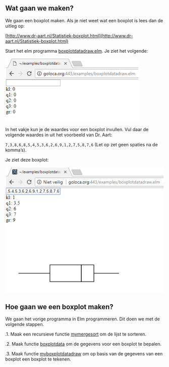 ## Wat gaan we maken?
We gaan een boxplot maken. Als je niet weet wat een boxplot is lees dan de uitleg op:

[http://www.dr-aart.nl/Statistiek-boxplot.html](http://www.dr-aart.nl/Statistiek-boxplot.html)

Start het elm programma 
[boxplotdatadraw.elm](http://goloca.org:443/examples/boxplotdatadraw.elm). Je ziet het volgende:

![elmex1.1.png](elmex1.1.png)

In het vakje kun je de waardes voor een boxplot invullen. Vul daar de volgende waardes in uit het voorbeeld van Dr. Aart:

`7,3,8,6,8,5,4,5,3,6,2,6,9,1,2,7,5,8,7,6` (Let op zet geen spaties na de komma’s).

Je ziet deze boxplot: 

![elmex1.2.png](elmex1.2.png)

## Hoe gaan we een boxplot maken?
We gaan het vorige programma in Elm programmeren. Dit doen we met de volgende stappen. 

.1. Maak een recursieve functie [mymergesort](mymergesort) om de lijst te sorteren. 

.2. Maak functie [boxplotdata](myboxplotdata) om de gegevens voor een boxplot te bepalen. 

.3. Maak functie [myboxplotdatadraw](myboxplotdatadraw) om op basis van de gegevens van een boxplot een boxplot te tekenen. 
